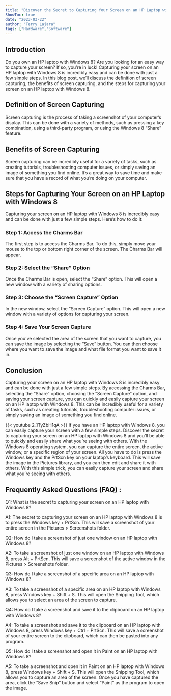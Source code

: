 ```yaml
---
title: "Discover the Secret to Capturing Your Screen on an HP Laptop with Windows 8!"
ShowToc: true 
date: "2023-03-22"
author: "Terry Lajara" 
tags: ["Hardware","Software"]
---
```

## Introduction

Do you own an HP laptop with Windows 8? Are you looking for an easy way to capture your screen? If so, you’re in luck! Capturing your screen on an HP laptop with Windows 8 is incredibly easy and can be done with just a few simple steps. In this blog post, we’ll discuss the definition of screen capturing, the benefits of screen capturing, and the steps for capturing your screen on an HP laptop with Windows 8. 

## Definition of Screen Capturing

Screen capturing is the process of taking a screenshot of your computer’s display. This can be done with a variety of methods, such as pressing a key combination, using a third-party program, or using the Windows 8 “Share” feature. 

## Benefits of Screen Capturing

Screen capturing can be incredibly useful for a variety of tasks, such as creating tutorials, troubleshooting computer issues, or simply saving an image of something you find online. It’s a great way to save time and make sure that you have a record of what you’re doing on your computer. 

## Steps for Capturing Your Screen on an HP Laptop with Windows 8

Capturing your screen on an HP laptop with Windows 8 is incredibly easy and can be done with just a few simple steps. Here’s how to do it: 

### Step 1: Access the Charms Bar

The first step is to access the Charms Bar. To do this, simply move your mouse to the top or bottom right corner of the screen. The Charms Bar will appear. 

### Step 2: Select the “Share” Option

Once the Charms Bar is open, select the “Share” option. This will open a new window with a variety of sharing options. 

### Step 3: Choose the “Screen Capture” Option

In the new window, select the “Screen Capture” option. This will open a new window with a variety of options for capturing your screen. 

### Step 4: Save Your Screen Capture

Once you’ve selected the area of the screen that you want to capture, you can save the image by selecting the “Save” button. You can then choose where you want to save the image and what file format you want to save it in. 

## Conclusion

Capturing your screen on an HP laptop with Windows 8 is incredibly easy and can be done with just a few simple steps. By accessing the Charms Bar, selecting the “Share” option, choosing the “Screen Capture” option, and saving your screen capture, you can quickly and easily capture your screen on an HP laptop with Windows 8. This can be incredibly useful for a variety of tasks, such as creating tutorials, troubleshooting computer issues, or simply saving an image of something you find online.

{{< youtube 2_1TyZbH1qA >}} 
If you have an HP laptop with Windows 8, you can easily capture your screen with a few simple steps. Discover the secret to capturing your screen on an HP laptop with Windows 8 and you’ll be able to quickly and easily share what you’re seeing with others. With the Windows 8 operating system, you can capture the entire screen, the active window, or a specific region of your screen. All you have to do is press the Windows key and the PrtScn key on your laptop’s keyboard. This will save the image in the Pictures library, and you can then edit and share it with others. With this simple trick, you can easily capture your screen and share what you’re seeing with others.

## Frequently Asked Questions (FAQ) :
Q1: What is the secret to capturing your screen on an HP laptop with Windows 8?

A1: The secret to capturing your screen on an HP laptop with Windows 8 is to press the Windows key + PrtScn. This will save a screenshot of your entire screen in the Pictures > Screenshots folder.

Q2: How do I take a screenshot of just one window on an HP laptop with Windows 8?

A2: To take a screenshot of just one window on an HP laptop with Windows 8, press Alt + PrtScn. This will save a screenshot of the active window in the Pictures > Screenshots folder.

Q3: How do I take a screenshot of a specific area on an HP laptop with Windows 8?

A3: To take a screenshot of a specific area on an HP laptop with Windows 8, press Windows key + Shift + S. This will open the Snipping Tool, which allows you to select an area of the screen to capture.

Q4: How do I take a screenshot and save it to the clipboard on an HP laptop with Windows 8?

A4: To take a screenshot and save it to the clipboard on an HP laptop with Windows 8, press Windows key + Ctrl + PrtScn. This will save a screenshot of your entire screen to the clipboard, which can then be pasted into any program.

Q5: How do I take a screenshot and open it in Paint on an HP laptop with Windows 8?

A5: To take a screenshot and open it in Paint on an HP laptop with Windows 8, press Windows key + Shift + S. This will open the Snipping Tool, which allows you to capture an area of the screen. Once you have captured the area, click the “Save Snip” button and select “Paint” as the program to open the image.


